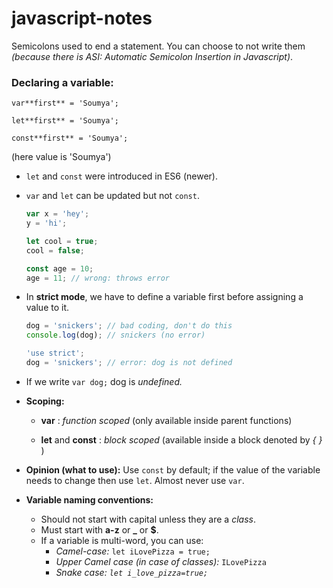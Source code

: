 # javascript-notes
Semicolons used to end a statement. You can choose to not write them *(because there is ASI: Automatic Semicolon Insertion in Javascript)*.

### Declaring a variable:

`var**first** = 'Soumya';` 

`let**first** = 'Soumya';`

`const**first** = 'Soumya';`

(here value is 'Soumya')

- `let` and `const` were introduced in ES6 (newer).
- `var` and `let` can be updated but not `const`.

    ```jsx
    var x = 'hey';
    y = 'hi';

    let cool = true;
    cool = false;

    const age = 10;
    age = 11; // wrong: throws error
    ```

- In **strict mode**, we have to define a variable first before assigning a value to it.

    ```jsx
    dog = 'snickers'; // bad coding, don't do this
    console.log(dog); // snickers (no error) 

    'use strict';
    dog = 'snickers'; // error: dog is not defined
    ```

- If we write `var dog;` dog is *undefined.*
- **Scoping:**

   - **var** : *function scoped* (only available inside parent functions)

   - **let** and **const** : *block scoped* (available inside a block denoted by *{ }* )

- **Opinion (what to use):** Use `const` by default; if the value of the variable needs to change then use `let`. Almost never use `var`.
- **Variable naming conventions:**
    - Should not start with capital unless they are a *class*.
    - Must start with **a-z** or **_** or **$**.
    - If a variable is multi-word, you can use:
        - *Camel-case:* `let iLovePizza = true;`
        - *Upper Camel case (in case of classes):* `ILovePizza`
        - *Snake case: `let i_love_pizza=true;`*
